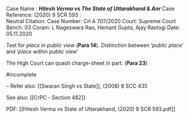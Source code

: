 Case Name : ***Hitesh Verma vs The State of Uttarakhand & Anr***
Case Reference: (2020) 9 SCR 593 :  
Neutral Citation:
Case Number: Crl A 707/2020
Court: Supreme Court
Bench: 03
Coram: L Nageswara Rao, Hemant Gupta, Ajay Rastogi
Date: 05.11.2020

Test for *place in public view* (**Para 14**).
	Distinction between ‘*public place*’ and ‘*place within public view*’

The High Court can quash charge-sheet in part. (**Para 23**)

#incomplete 

–
Refer also:
[[Swaran Singh vs State]], (2008) 8 SCC 435

See also:
[[CrPC - Section 482]] 

PDF:
[[Hitesh Verma vs State of Uttarakhand, (2020) 9 SCR 593.pdf]]